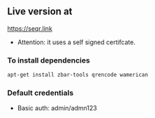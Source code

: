 ## Live version at
https://seqr.link 
 - Attention: it uses a self signed certifcate.

### To install dependencies

```bash
apt-get install zbar-tools qrencode wamerican
```
### Default credentials

- Basic auth: admin/admn123
